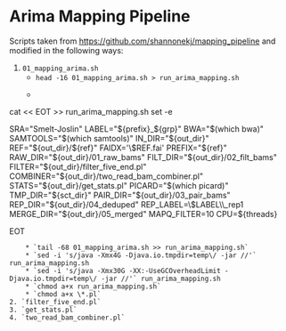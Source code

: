 # Arima Mapping Pipeline
Scripts taken from https://github.com/shannonekj/mapping_pipeline and modified in the following ways:
1. `01_mapping_arima.sh`
    * `head -16 01_mapping_arima.sh > run_arima_mapping.sh`
    * ```
cat << EOT >> run_arima_mapping.sh
set -e

SRA="Smelt-Joslin"
LABEL="${prefix}_${grp}"
BWA="$(which bwa)"
SAMTOOLS="$(which samtools)"
IN_DIR="${out_dir}"
REF="${out_dir}/${ref}"
FAIDX='\$REF.fai'
PREFIX="${ref}"
RAW_DIR="${out_dir}/01_raw_bams"
FILT_DIR="${out_dir}/02_filt_bams"
FILTER="${out_dir}/filter_five_end.pl"
COMBINER="${out_dir}/two_read_bam_combiner.pl"
STATS="${out_dir}/get_stats.pl"
PICARD="$(which picard)"
TMP_DIR="${sct_dir}"
PAIR_DIR="${out_dir}/03_pair_bams"
REP_DIR="${out_dir}/04_deduped"
REP_LABEL=\$LABEL\\_rep1
MERGE_DIR="${out_dir}/05_merged"
MAPQ_FILTER=10
CPU=${threads}

EOT
```
    * `tail -68 01_mapping_arima.sh >> run_arima_mapping.sh`
    * `sed -i 's/java -Xmx4G -Djava.io.tmpdir=temp\/ -jar //'` run_arima_mapping.sh 
    * `sed -i 's/java -Xmx30G -XX:-UseGCOverheadLimit -Djava.io.tmpdir=temp\/ -jar //'` run_arima_mapping.sh
    * `chmod a+x run_arima_mapping.sh`
    * `chmod a+x \*.pl`
2. `filter_five_end.pl`
3. `get_stats.pl`
4. `two_read_bam_combiner.pl`
